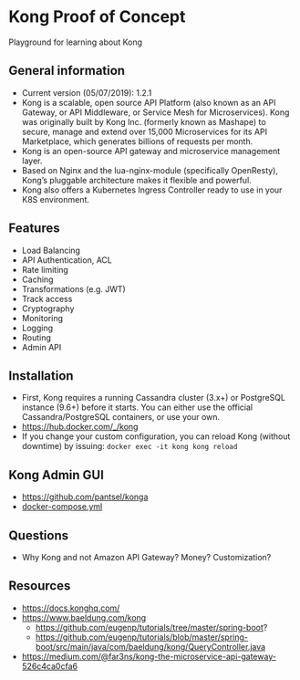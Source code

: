 # Kong Proof of Concept
Playground for learning about Kong


## General information
* Current version (05/07/2019): 1.2.1
* Kong is a scalable, open source API Platform (also known as an API Gateway, or API Middleware, or Service Mesh for Microservices). Kong was originally built by Kong Inc. (formerly known as Mashape) to secure, manage and extend over 15,000 Microservices for its API Marketplace, which generates billions of requests per month.
* Kong is an open-source API gateway and microservice management layer.
* Based on Nginx and the lua-nginx-module (specifically OpenResty), Kong’s pluggable architecture makes it flexible and powerful.
* Kong also offers a Kubernetes Ingress Controller ready to use in your K8S environment.


## Features
- Load Balancing
- API Authentication, ACL
- Rate limiting
- Caching
- Transformations (e.g. JWT)
- Track access
- Cryptography
- Monitoring
- Logging
- Routing    
- Admin API


## Installation
* First, Kong requires a running Cassandra cluster (3.x+) or PostgreSQL instance (9.6+) before it starts. You can either use the official Cassandra/PostgreSQL containers, or use your own.
* https://hub.docker.com/_/kong 
* If you change your custom configuration, you can reload Kong (without downtime) by issuing: `docker exec -it kong kong reload`


## Kong Admin GUI
* https://github.com/pantsel/konga
* [docker-compose.yml](https://gist.github.com/pantsel/73d949774bd8e917bfd3d9745d71febf)


## Questions
* Why Kong and not Amazon API Gateway? Money? Customization?


## Resources
* https://docs.konghq.com/
* https://www.baeldung.com/kong
    - https://github.com/eugenp/tutorials/tree/master/spring-boot?
    - https://github.com/eugenp/tutorials/blob/master/spring-boot/src/main/java/com/baeldung/kong/QueryController.java
* https://medium.com/@far3ns/kong-the-microservice-api-gateway-526c4ca0cfa6